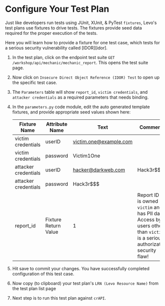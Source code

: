 # Configure Your Test Plan

Just like developers run tests using JUnit, XUnit, & PyTest `fixtures`, Levo's test plans use fixtures to drive tests. The fixtures provide seed data required for the proper execution of the tests.

Here you will learn how to provide a fixture for one test case, which tests for a serious security vulnerability called [IDOR][idor].

1. In the test plan, click on the endpoint test suite `GET /workshop/api/mechanic/mechanic_report`. This opens the test suite page.
1. Now click on `Insecure Direct Object Reference (IDOR) Test` to open up the specific test case.
1. The `Parameters` table will show `report_id`, `victim credentials`, and `attacker credentials` as a required parameters that needs binding.
1. In the `parameters.py` code module, edit the auto generated template fixtures, and provide appropriate seed values shown here:

    | Fixture Name         | Attribute Name | Text                   | Comments  |
    | -------------------- | -------------- | ---------------------- | --------- |
    | victim credentials   | userID         | victim.one@example.com |           |
    | victim credentials   | password       | Victim1One             |           |
    | attacker credentials | userID         | hacker@darkweb.com     | Hack3r$$$ |
    | attacker credentials | password       | Hack3r$$$              |           |
    |report_id|Fixture Return Value|1|Report ID `1` is owned by `victim` and has PII data. Access by users other than `victim` is a serious authorization security flaw!|
    
1. Hit save to commit your changes. You have successfully completed configuration of this test case.
1. Now copy (to clipboard) your test plan's `LRN (Levo Resource Name)` from the test plan list page
1. Next step is to run this test plan against `crAPI`.
